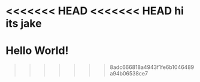 <<<<<<< HEAD
<<<<<<< HEAD
hi its jake
=======




Hello World!
=======
>>>>>>> 8adc666818a4943f1fe6b1046489a94b06538ce7
